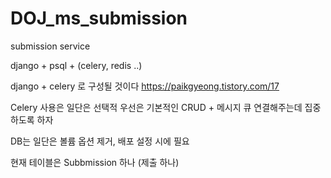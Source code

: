 # DOJ_ms_submission
submission service

django + psql + (celery, redis ..)

django + celery 로 구성될 것이다
https://paikgyeong.tistory.com/17

Celery 사용은 일단은 선택적
우선은 기본적인 CRUD + 메시지 큐 연결해주는데 집중하도록 하자

DB는 일단은 볼륨 옵션 제거, 배포 설정 시에 필요

현재 테이블은 Subbmission 하나 (제출 하나)